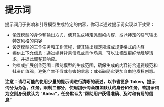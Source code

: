 # 提示词

<custom-tip title="说明" color="#a8c7fa24" text_color="#3c3c43">

提示词用于影响和引导模型生成特定的内容，你可以通过提示词实现以下效果：
- 设定模型的身份和输出方式，使其生成特定类型的内容，或以特定的语气输出特定风格的内容
- 设定模型的工作任务和工作流程，使其输出规定领域或规定格式的内容
- 提供上下文信息：通过提供背景信息或具体场景，可以让模型更好地理解请求，并据此调整其响应。
- 约束或扩展创作范围：限制模型的生成范围，确保生成的内容符合道德规范和社会价值观，避免产生不当或有害的信息；或者鼓励它更加自由地发挥创意。

<strong>
注意：请尽可能的使用少量的提示词进行清晰的表述，以节省更多 Token。提示词分为角色，任务，限制三部分，使用提示词会覆盖默认的身份和任务，若提示词为空则身份默认为 “Aidea”，任务默认为“帮助用户获得准确、及时和有用的信息”
</strong>

</custom-tip>